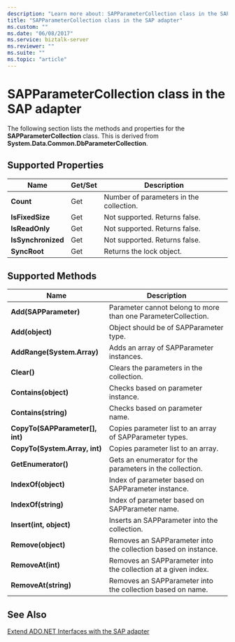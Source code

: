 ```yaml
---
description: "Learn more about: SAPParameterCollection class in the SAP adapter"
title: "SAPParameterCollection class in the SAP adapter"
ms.custom: ""
ms.date: "06/08/2017"
ms.service: biztalk-server
ms.reviewer: ""
ms.suite: ""
ms.topic: "article"
---
```

# SAPParameterCollection class in the SAP adapter
The following section lists the methods and properties for the **SAPParameterCollection** class. This is derived from **System.Data.Common.DbParameterCollection**.  
  
## Supported Properties  
  
|Name|Get/Set|Description|  
|----------|--------------|-----------------|  
|**Count**|Get|Number of parameters in the collection.|  
|**IsFixedSize**|Get|Not supported. Returns false.|  
|**IsReadOnly**|Get|Not supported. Returns false.|  
|**IsSynchronized**|Get|Not supported. Returns false.|  
|**SyncRoot**|Get|Returns the lock object.|  
  
## Supported Methods  
  
|Name|Description|  
|----------|-----------------|  
|**Add(SAPParameter)**|Parameter cannot belong to more than one ParameterCollection.|  
|**Add(object)**|Object should be of SAPParameter type.|  
|**AddRange(System.Array)**|Adds an array of SAPParameter instances.|  
|**Clear()**|Clears the parameters in the collection.|  
|**Contains(object)**|Checks based on parameter instance.|  
|**Contains(string)**|Checks based on parameter name.|  
|**CopyTo(SAPParameter[], int)**|Copies parameter list to an array of SAPParameter types.|  
|**CopyTo(System.Array, int)**|Copies parameter list to an array.|  
|**GetEnumerator()**|Gets an enumerator for the parameters in the collection.|  
|**IndexOf(object)**|Index of parameter based on SAPParameter instance.|  
|**IndexOf(string)**|Index of parameter based on SAPParameter name.|  
|**Insert(int, object)**|Inserts an SAPParameter into the collection.|  
|**Remove(object)**|Removes an SAPParameter into the collection based on instance.|  
|**RemoveAt(int)**|Removes an SAPParameter into the collection at a given index.|  
|**RemoveAt(string)**|Removes an SAPParameter into the collection based on name.|  
  
## See Also  
 [Extend ADO.NET Interfaces with the SAP adapter](../../adapters-and-accelerators/adapter-sap/extend-ado-net-interfaces-with-the-sap-adapter.md)
